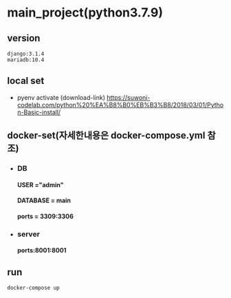 # main_project(python3.7.9)

## version
```
django:3.1.4
mariadb:10.4
```

## local set
- pyenv activate
 (download-link) https://suwoni-codelab.com/python%20%EA%B8%B0%EB%B3%B8/2018/03/01/Python-Basic-install/
 
## docker-set(자세한내용은 docker-compose.yml 참조)

 - ### DB
   #### USER ="admin"
   #### DATABASE = main
   #### ports = 3309:3306

 - ### server
   #### ports:8001:8001
  
## run
```
docker-compose up
```
 

 
